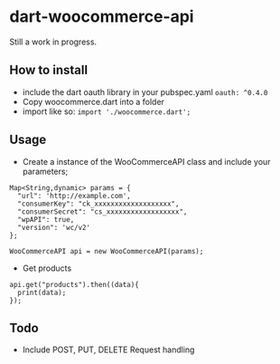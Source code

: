 # dart-woocommerce-api

Still a work in progress.

## How to install
- include the dart oauth library in your pubspec.yaml
```oauth: ^0.4.0```
- Copy woocommerce.dart into a folder
- import like so:
```import './woocommerce.dart';```

## Usage
- Create a instance of the WooCommerceAPI class and include your parameters;
```
Map<String,dynamic> params = {
  "url": 'http://example.com',
  "consumerKey": "ck_xxxxxxxxxxxxxxxxxxx",
  "consumerSecret": "cs_xxxxxxxxxxxxxxxxxx",
  "wpAPI": true,
  "version": 'wc/v2'
};

WooCommerceAPI api = new WooCommerceAPI(params);
```
- Get products
```
api.get("products").then((data){
  print(data);
});
```


## Todo
- Include POST, PUT, DELETE Request handling
